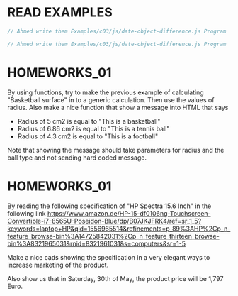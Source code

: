 # READ EXAMPLES

```js
// Ahmed write them Examples/c03/js/date-object-difference.js Program
```

```js
// Ahmed write them Examples/c03/js/date-object-difference.js Program
```

# HOMEWORKS_01

By using functions, try to make the previous example of calculating "Basketball surface" in to a generic calculation. Then use the values of radius.
Also make a nice function that show a message into HTML that says

- Radius of 5 cm2 is equal to "This is a basketball"
- Radius of 6.86 cm2 is equal to "This is a tennis ball"
- Radius of 4.3 cm2 is equal to "This is a football"

Note that showing the message should take parameters for radius and the ball type and not sending hard coded message.

# HOMEWORKS_01

By reading the following specification of "HP Spectra 15.6 Inch" in the following link
https://www.amazon.de/HP-15-df0106ng-Touchscreen-Convertible-i7-8565U-Poseidon-Blue/dp/B07JKJFRK4/ref=sr_1_5?keywords=laptop+HP&qid=1556965514&refinements=p_89%3AHP%2Cp_n_feature_browse-bin%3A14725842031%2Cp_n_feature_thirteen_browse-bin%3A8321965031&rnid=8321961031&s=computers&sr=1-5

Make a nice cads showing the specification in a very elegant ways to increase marketing of the product.

Also show us that in Saturday, 30th of May, the product price will be 1,797 Euro.
